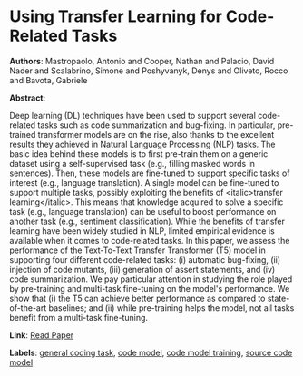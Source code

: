 # Using Transfer Learning for Code-Related Tasks

**Authors**: Mastropaolo, Antonio and Cooper, Nathan and Palacio, David Nader and Scalabrino, Simone and Poshyvanyk, Denys and Oliveto, Rocco and Bavota, Gabriele

**Abstract**:

Deep learning (DL) techniques have been used to support several code-related tasks such as code summarization and bug-fixing. In particular, pre-trained transformer models are on the rise, also thanks to the excellent results they achieved in Natural Language Processing (NLP) tasks. The basic idea behind these models is to first pre-train them on a generic dataset using a self-supervised task (e.g., filling masked words in sentences). Then, these models are fine-tuned to support specific tasks of interest (e.g., language translation). A single model can be fine-tuned to support multiple tasks, possibly exploiting the benefits of &lt;italic&gt;transfer learning&lt;/italic&gt;. This means that knowledge acquired to solve a specific task (e.g., language translation) can be useful to boost performance on another task (e.g., sentiment classification). While the benefits of transfer learning have been widely studied in NLP, limited empirical evidence is available when it comes to code-related tasks. In this paper, we assess the performance of the Text-To-Text Transfer Transformer (T5) model in supporting four different code-related tasks: (i) automatic bug-fixing, (ii) injection of code mutants, (iii) generation of assert statements, and (iv) code summarization. We pay particular attention in studying the role played by pre-training and multi-task fine-tuning on the model's performance. We show that (i) the T5 can achieve better performance as compared to state-of-the-art baselines; and (ii) while pre-training helps the model, not all tasks benefit from a multi-task fine-tuning.

**Link**: [Read Paper](https://doi.org/10.1109/TSE.2022.3183297)

**Labels**: [general coding task](../../labels/general_coding_task.md), [code model](../../labels/code_model.md), [code model training](../../labels/code_model_training.md), [source code model](../../labels/source_code_model.md)
